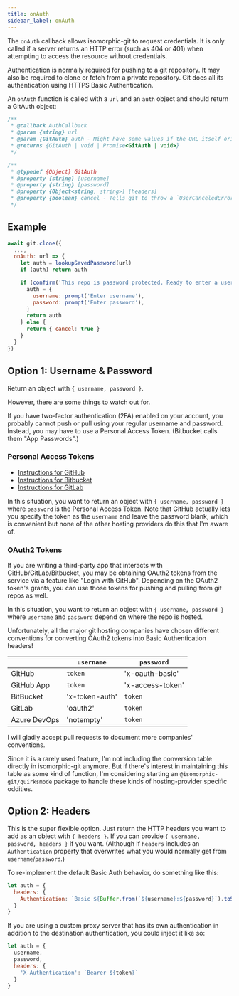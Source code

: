 ```yaml
---
title: onAuth
sidebar_label: onAuth
---
```


The `onAuth` callback allows isomorphic-git to request credentials.
It is only called if a server returns an HTTP error (such as 404 or 401) when attempting to access the resource without credentials.

Authentication is normally required for pushing to a git repository.
It may also be required to clone or fetch from a private repository.
Git does all its authentication using HTTPS Basic Authentication.

An `onAuth` function is called with a `url` and an `auth` object and should return a GitAuth object:

```ts
/**
 * @callback AuthCallback
 * @param {string} url
 * @param {GitAuth} auth - Might have some values if the URL itself originally contained a username or password.
 * @returns {GitAuth | void | Promise<GitAuth | void>}
 */

/**
 * @typedef {Object} GitAuth
 * @property {string} [username]
 * @property {string} [password]
 * @property {Object<string, string>} [headers]
 * @property {boolean} cancel - Tells git to throw a `UserCanceledError` (instead of an `HTTPError`).
 */
```

## Example

```js
await git.clone({
  ...,
  onAuth: url => {
    let auth = lookupSavedPassword(url)
    if (auth) return auth

    if (confirm('This repo is password protected. Ready to enter a username & password?')) {
      auth = {
        username: prompt('Enter username'),
        password: prompt('Enter password'),
      }
      return auth
    } else {
      return { cancel: true }
    }
  }
})
```

## Option 1: Username & Password

Return an object with `{ username, password }`.

However, there are some things to watch out for.

If you have two-factor authentication (2FA) enabled on your account, you
probably cannot push or pull using your regular username and password.
Instead, you may have to use a Personal Access Token. (Bitbucket calls them "App Passwords".)

### Personal Access Tokens

- [Instructions for GitHub](https://help.github.com/articles/creating-a-personal-access-token-for-the-command-line/)
- [Instructions for Bitbucket](https://confluence.atlassian.com/bitbucket/app-passwords-828781300.html)
- [Instructions for GitLab](https://docs.gitlab.com/ee/user/profile/personal_access_tokens.html)

In this situation, you want to return an object with `{ username, password }` where `password` is the Personal Access Token.
Note that GitHub actually lets you specify the token as the `username` and leave the password blank, which is convenient but none of the other hosting providers do this that I'm aware of.

### OAuth2 Tokens

If you are writing a third-party app that interacts with GitHub/GitLab/Bitbucket, you may be obtaining
OAuth2 tokens from the service via a feature like "Login with GitHub".
Depending on the OAuth2 token's grants, you can use those tokens for pushing and pulling from git repos as well.

In this situation, you want to return an object with `{ username, password }` where `username` and `password` depend on where the repo is hosted.

Unfortunately, all the major git hosting companies have chosen different conventions for converting OAuth2 tokens into Basic Authentication headers!

|              | `username`     | `password`       |
| ------------ | -------------- | ---------------- |
| GitHub       | `token`        | 'x-oauth-basic'  |
| GitHub App   | `token`        | 'x-access-token' |
| BitBucket    | 'x-token-auth' | `token`          |
| GitLab       | 'oauth2'       | `token`          |
| Azure DevOps | 'notempty'     | `token`          |

I will gladly accept pull requests to document more companies' conventions.

Since it is a rarely used feature, I'm not including the conversion table directly in isomorphic-git anymore.
But if there's interest in maintaining this table as some kind of function, I'm considering starting an `@isomorphic-git/quirksmode` package to handle these kinds of hosting-provider specific oddities.

## Option 2: Headers

This is the super flexible option. Just return the HTTP headers you want to add as an object with `{ headers }`.
If you can provide `{ username, password, headers }` if you want. (Although if `headers` includes an `Authentication` property that overwrites what you would normally get from `username`/`password`.)

To re-implement the default Basic Auth behavior, do something like this:

```js
let auth = {
  headers: {
    Authentication: `Basic ${Buffer.from(`${username}:${password}`).toString('base64')}`
  }
}
```

If you are using a custom proxy server that has its own authentication in addition to the destination authentication, you could inject it like so:

```js
let auth = {
  username,
  password,
  headers: {
    'X-Authentication': `Bearer ${token}`
  }
}
```
